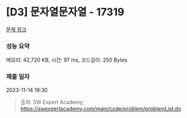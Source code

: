 # [D3] 문자열문자열 - 17319 

[문제 링크](https://swexpertacademy.com/main/code/problem/problemDetail.do?contestProbId=AYgEiwbKy48DFARP) 

### 성능 요약

메모리: 42,720 KB, 시간: 97 ms, 코드길이: 250 Bytes

### 제출 일자

2023-11-14 19:30



> 출처: SW Expert Academy, https://swexpertacademy.com/main/code/problem/problemList.do